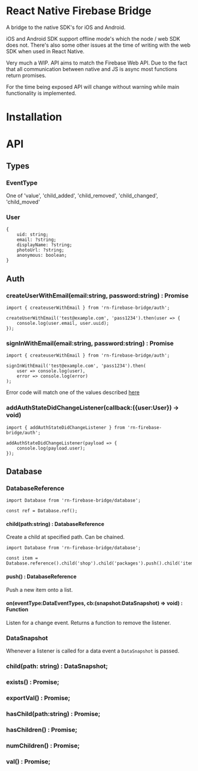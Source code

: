 # React Native Firebase Bridge

A bridge to the native SDK's for iOS and Android.

iOS and Android SDK support offline mode's which the node / web SDK does not.
There's also some other issues at the time of writing with the web SDK when
used in React Native.

Very much a WIP. API aims to match the Firebase Web API. Due to the fact that
all communication between native and JS is async most functions return promises.

For the time being exposed API will change without warning while main
functionality is implemented.

# Installation

# API

## Types

### EventType

One of 'value', 'child_added', 'child_removed', 'child_changed', 'child_moved'

### User

```
{
    uid: string;
    email: ?string;
    displayName: ?string;
    photoUrl: ?string;
    anonymous: boolean;
}
```

## Auth

### createUserWithEmail(email:string, password:string) : Promise<User>

```
import { createuserWithEmail } from 'rn-firebase-bridge/auth';

createUserWithEmail('test@example.com', 'pass1234').then(user => {
    console.log(user.email, user.uuid);
});
```

### signInWithEmail(email:string, password:string) : Promise<User>

```
import { createuserWithEmail } from 'rn-firebase-bridge/auth';

signInWithEmail('test@example.com', 'pass1234').then(
    user => console.log(user),
    error => console.log(error)
);
```

Error code will match one of the values described [here](https://firebase.google.com/docs/reference/js/firebase.auth.Auth#signInWithEmailAndPassword)

### addAuthStateDidChangeListener(callback:({user:User}) -> void)

```
import { addAuthStateDidChangeListener } from 'rn-firebase-bridge/auth';

addAuthStateDidChangeListener(payload => {
    console.log(payload.user);
});
```

## Database

### DatabaseReference

```
import Database from 'rn-firebase-bridge/database';

const ref = Database.ref();
```

#### child(path:string) : DatabaseReference

Create a child at specified path. Can be chained.

```
import Database from 'rn-firebase-bridge/database';

const item = Database.reference().child('shop').child('packages').push().child('items').push();
```

#### push() : DatabaseReference

Push a new item onto a list.

#### on(eventType:DataEventTypes, cb:(snapshot:DataSnapshot) => void) : Function

Listen for a change event. Returns a function to remove the listener.

### DataSnapshot

Whenever a listener is called for a data event a `DataSnapshot` is passed.

### child(path: string) : DataSnapshot;
### exists() : Promise<boolean>;
### exportVal() : Promise<any>;
### hasChild(path:string) : Promise<boolean>;
### hasChildren() : Promise<boolean>;
### numChildren() : Promise<number>;
### val() : Promise<any>;
